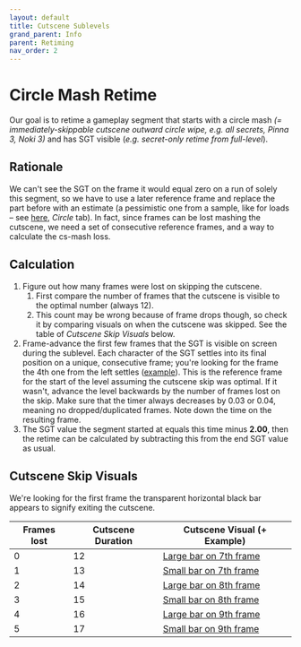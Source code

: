 ```yaml
---
layout: default
title: Cutscene Sublevels
grand_parent: Info
parent: Retiming
nav_order: 2
---
```


# Circle Mash Retime

Our goal is to retime a gameplay segment that starts with a circle mash *(= immediately-skippable cutscene outward circle wipe, e.g. all secrets, Pinna 3, Noki 3)* and has SGT visible (*e.g. secret-only retime from full-level*).

## Rationale
We can't see the SGT on the frame it would equal zero on a run of solely this segment, so we have to use a later reference frame and replace the part before with an estimate (a pessimistic one from a sample, like for loads – see [here](https://tiny.cc/smsilretiming), *Circle* tab). In fact, since frames can be lost mashing the cutscene, we need a set of consecutive reference frames, and a way to calculate the cs-mash loss.

## Calculation
1. Figure out how many frames were lost on skipping the cutscene.
    1. First compare the number of frames that the cutscene is visible to the optimal number (always 12).
    2. This count may be wrong because of frame drops though, so check it by comparing visuals on when the cutscene was skipped. See the table of *Cutscene Skip Visuals* below.
2. Frame-advance the first few frames that the SGT is visible on screen during the sublevel. Each character of the SGT settles into its final position on a unique, consecutive frame; you're looking for the frame the 4th one from the left settles ([example](https://cdn.discordapp.com/attachments/529145099003887618/796977267409813524/unknown.png)). This is the reference frame for the start of the level assuming the cutscene skip was optimal. If it wasn't, advance the level backwards by the number of frames lost on the skip. Make sure that the timer always decreases by 0.03 or 0.04, meaning no dropped/duplicated frames. Note down the time on the resulting frame.
3. The SGT value the segment started at equals this time minus **2.00**, then the retime can be calculated by subtracting this from the end SGT value as usual.

## Cutscene Skip Visuals
We're looking for the first frame the transparent horizontal black bar appears to signify exiting the cutscene.

| Frames lost | Cutscene Duration | Cutscene Visual (+ Example) |
| - | - | - |
| 0 | 12 | [Large bar on 7th frame](https://youtu.be/KB3l5qn4ntA) |
| 1 | 13 | [Small bar on 7th frame](https://youtu.be/k1f7S9DGbT0) |
| 2 | 14 | [Large bar on 8th frame](https://youtu.be/sa6u4O9MT1M) |
| 3 | 15 | [Small bar on 8th frame](https://youtu.be/PQ6MSkcvy4I?t=32) |
| 4 | 16 | [Large bar on 9th frame](https://youtu.be/fBxF26ke1a8?t=52) |
| 5 | 17 | [Small bar on 9th frame](https://youtu.be/gKxrYjtW2uU) |
